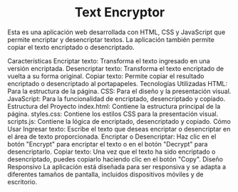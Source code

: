 <h1 align="center"> Text Encryptor </h1>

Esta es una aplicación web desarrollada con HTML, CSS y JavaScript que permite encriptar y desencriptar textos. La aplicación también permite copiar el texto encriptado o desencriptado.

Características
Encriptar texto: Transforma el texto ingresado en una versión encriptada.
Desencriptar texto: Transforma el texto encriptado de vuelta a su forma original.
Copiar texto: Permite copiar el resultado encriptado o desencriptado al portapapeles.
Tecnologías Utilizadas
HTML: Para la estructura de la página.
CSS: Para el diseño y la presentación visual.
JavaScript: Para la funcionalidad de encriptado, desencriptado y copiado.
Estructura del Proyecto
index.html: Contiene la estructura principal de la página.
styles.css: Contiene los estilos CSS para la presentación visual.
scripts.js: Contiene la lógica de encriptado, desencriptado y copiado.
Cómo Usar
Ingresar texto: Escribe el texto que deseas encriptar o desencriptar en el área de texto proporcionada.
Encriptar o Desencriptar: Haz clic en el botón "Encrypt" para encriptar el texto o en el botón "Decrypt" para desencriptarlo.
Copiar texto: Una vez que el texto ha sido encriptado o desencriptado, puedes copiarlo haciendo clic en el botón "Copy".
Diseño Responsivo
La aplicación está diseñada para ser responsiva y se adapta a diferentes tamaños de pantalla, incluidos dispositivos móviles y de escritorio.

